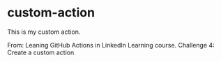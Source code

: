 # custom-action

This is my custom action.

From: Leaning GitHub Actions in LinkedIn Learning course.
Challenge 4: Create a custom action
